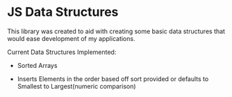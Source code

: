 JS Data Structures
==================

This library was created to aid with creating some basic data structures that would ease development of my applications. 

Current Data Structures Implemented:
 - Sorted Arrays
  * Inserts Elements in the order based off sort provided or defaults to Smallest to Largest(numeric comparison)

